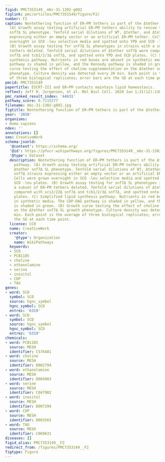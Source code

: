 ```yaml
---
figid: PMC7353149__mbc-31-1302-g002
figlink: pmc/articles/PMC7353149/figure/F2/
number: F2
caption: Nontethering function of ER–PM tethers is part of the Δtether snf7Δ SL pathway.
  (A) Growth assay testing artificial ER–PM tethers ability to rescue the Δtether
  snf7Δ SL phenotype. Tenfold serial dilutions of WT, Δtether, and Δtether snf7Δ strains
  expressing either an empty vector or an artificial ER–PM tether. Cells were grown
  overnight in SCD -leu selective media and spotted onto YPD and SCD -leu plates.
  (B) Growth assay testing for snf7Δ SL phenotypes in strains with a subset of ER–PM
  tethers deleted. Tenfold serial dilutions of Δtether snf7Δ were compared with scs2/22Δ
  snf7Δ and tcb1/2/3Δ snf7Δ, and spotted onto YPD and SCD plates. (C) Simplified lipid
  synthesis pathway. Nutrients in red boxes are absent in synthetic media. The CDP-DAG
  pathway is shaded in yellow, and the Kennedy pathway is shaded in green. (D) Growth
  curve testing the effect of choline supplementation on the Δtether snf7Δ SL growth
  phenotype. Culture density was detected every 20 min. Each point is the average
  of three biological replicates; error bars are the SD at each time point.
pmcid: PMC7353149
papertitle: ESCRT-III and ER–PM contacts maintain lipid homeostasis.
reftext: Jeff R. Jorgensen, et al. Mol Biol Cell. 2020 Jun 1;31(12):1302-1313.
pmc_ranked_result_index: '44631'
pathway_score: 0.7115277
filename: mbc-31-1302-g002.jpg
figtitle: Nontethering function of ER–PM tethers is part of the Δtether snf7Δ SL pathway
year: '2020'
organisms:
- Homo sapiens
ndex: ''
annotations: []
seo: CreativeWork
schema-jsonld:
  '@context': https://schema.org/
  '@id': https://pfocr.wikipathways.org/figures/PMC7353149__mbc-31-1302-g002.html
  '@type': Dataset
  description: Nontethering function of ER–PM tethers is part of the Δtether snf7Δ SL
    pathway. (A) Growth assay testing artificial ER–PM tethers ability to rescue the
    Δtether snf7Δ SL phenotype. Tenfold serial dilutions of WT, Δtether, and Δtether
    snf7Δ strains expressing either an empty vector or an artificial ER–PM tether.
    Cells were grown overnight in SCD -leu selective media and spotted onto YPD and
    SCD -leu plates. (B) Growth assay testing for snf7Δ SL phenotypes in strains with
    a subset of ER–PM tethers deleted. Tenfold serial dilutions of Δtether snf7Δ were
    compared with scs2/22Δ snf7Δ and tcb1/2/3Δ snf7Δ, and spotted onto YPD and SCD
    plates. (C) Simplified lipid synthesis pathway. Nutrients in red boxes are absent
    in synthetic media. The CDP-DAG pathway is shaded in yellow, and the Kennedy pathway
    is shaded in green. (D) Growth curve testing the effect of choline supplementation
    on the Δtether snf7Δ SL growth phenotype. Culture density was detected every 20
    min. Each point is the average of three biological replicates; error bars are
    the SD at each time point.
  license: CC0
  name: CreativeWork
  creator:
    '@type': Organization
    name: WikiPathways
  keywords:
  - SCD
  - PCB1185
  - choline
  - ethanolamine
  - serine
  - inositol
  - CDP
  - TAG
genes:
- word: SCD
  symbol: SCD
  source: hgnc_symbol
  hgnc_symbol: SCD
  entrez: '6319'
- word: SCD
  symbol: SCD
  source: hgnc_symbol
  hgnc_symbol: SCD
  entrez: '6319'
chemicals:
- word: PCB1185
  source: MESH
  identifier: C576481
- word: choline
  source: MESH
  identifier: D002794
- word: ethanolamine
  source: MESH
  identifier: D004983
- word: serine
  source: MESH
  identifier: C047902
- word: inositol
  source: MESH
  identifier: D007294
- word: CDP
  source: MESH
  identifier: D003565
- word: TAG
  source: MESH
  identifier: C069631
diseases: []
figid_alias: PMC7353149__F2
redirect_from: /figures/PMC7353149__F2
figtype: Figure
---
```

